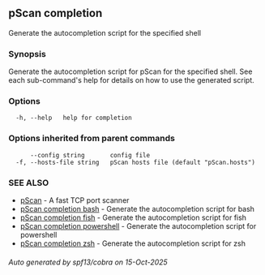 ## pScan completion

Generate the autocompletion script for the specified shell

### Synopsis

Generate the autocompletion script for pScan for the specified shell.
See each sub-command's help for details on how to use the generated script.


### Options

```
  -h, --help   help for completion
```

### Options inherited from parent commands

```
      --config string       config file
  -f, --hosts-file string   pScan hosts file (default "pScan.hosts")
```

### SEE ALSO

* [pScan](pScan.md)	 - A fast TCP port scanner
* [pScan completion bash](pScan_completion_bash.md)	 - Generate the autocompletion script for bash
* [pScan completion fish](pScan_completion_fish.md)	 - Generate the autocompletion script for fish
* [pScan completion powershell](pScan_completion_powershell.md)	 - Generate the autocompletion script for powershell
* [pScan completion zsh](pScan_completion_zsh.md)	 - Generate the autocompletion script for zsh

###### Auto generated by spf13/cobra on 15-Oct-2025
